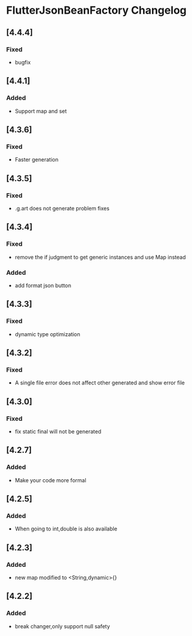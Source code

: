 <!-- Keep a Changelog guide -> https://keepachangelog.com -->

# FlutterJsonBeanFactory Changelog

## [4.4.4]
### Fixed
- bugfix
## [4.4.1]
### Added
- Support map and set
## [4.3.6]
### Fixed
- Faster generation
## [4.3.5]
### Fixed
- .g.art does not generate problem fixes
## [4.3.4]
### Fixed
- remove the if judgment to get generic instances and use Map instead
### Added
- add format json button
## [4.3.3]
### Fixed
- dynamic type optimization
## [4.3.2]
### Fixed
- A single file error does not affect other generated and show error file
## [4.3.0]
### Fixed
- fix static final will not be generated
## [4.2.7]
### Added
- Make your code more formal
## [4.2.5]
### Added
- When going to int,double is also available
## [4.2.3]
### Added
- new map modified to <String,dynamic>{}
## [4.2.2]
### Added
- break changer,only support null safety